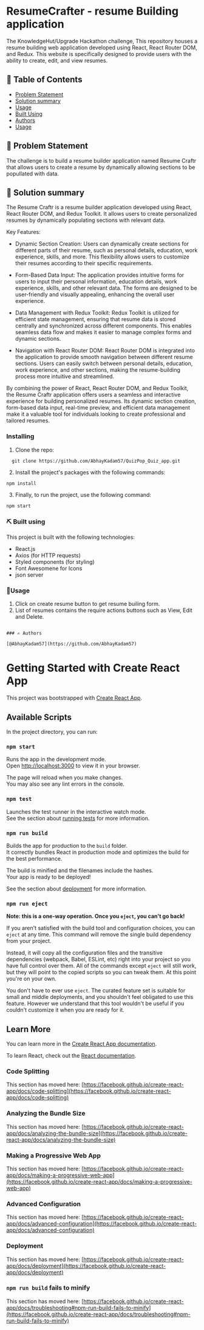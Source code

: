 # ResumeCrafter - resume Building application

The KnowledgeHut/Upgrade Hackathon challenge, This repository houses a resume building web application developed using React, React Router DOM, and Redux. This website is specifically designed to provide users with the ability to create, edit, and view resumes.

## 📝 Table of Contents

- [Problem Statement](#problem_statement)
- [Solution summary](#solution)
- [Usage](#usage)
- [Built Using](#built_using)
- [Authors](#authors)
- [Usage](#usage)

## 💬 Problem Statement <a name="problem_statement"></a>

The challenge is to build a resume builder application named Resume Craftr that allows users to create a resume by dynamically allowing sections to be popullated with data.

## 🧐 Solution summary <a name="solution"></a>

The Resume Craftr is a resume builder application developed using React, React Router DOM, and Redux Toolkit. It allows users to create personalized resumes by dynamically populating sections with relevant data.

Key Features:

- Dynamic Section Creation: Users can dynamically create sections for different parts of their resume, such as personal details, education, work experience, skills, and more. This flexibility allows users to customize their resumes according to their specific requirements.

- Form-Based Data Input: The application provides intuitive forms for users to input their personal information, education details, work experience, skills, and other relevant data. The forms are designed to be user-friendly and visually appealing, enhancing the overall user experience.

- Data Management with Redux Toolkit: Redux Toolkit is utilized for efficient state management, ensuring that resume data is stored centrally and synchronized across different components. This enables seamless data flow and makes it easier to manage complex forms and dynamic sections.

- Navigation with React Router DOM: React Router DOM is integrated into the application to provide smooth navigation between different resume sections. Users can easily switch between personal details, education, work experience, and other sections, making the resume-building process more intuitive and streamlined.

By combining the power of React, React Router DOM, and Redux Toolkit, the Resume Craftr application offers users a seamless and interactive experience for building personalized resumes. Its dynamic section creation, form-based data input, real-time preview, and efficient data management make it a valuable tool for individuals looking to create professional and tailored resumes.

### Installing

1. Clone the repo:

```
  git clone https://github.com/AbhayKadam57/QuizPop_Quiz_app.git
```

2. Install the project's packages with the following commands:

```
npm install
```

3. Finally, to run the project, use the following command:

```
npm start
```

### ⛏️ Built using

This project is built with the following technologies:

- React.js
- Axios (for HTTP requests)
- Styled components (for styling)
- Font Awesomene for Icons
- json server

### 🎈Usage <a name="usage"></a>

1. Click on create resume button to get resume builing form.
2. List of resumes contains the require actions buttons such as View, Edit and Delete.

```

### ✍️ Authors

[@AbhayKadam57](https://github.com/AbhayKadam57)

```

# Getting Started with Create React App

This project was bootstrapped with [Create React App](https://github.com/facebook/create-react-app).

## Available Scripts

In the project directory, you can run:

### `npm start`

Runs the app in the development mode.\
Open [http://localhost:3000](http://localhost:3000) to view it in your browser.

The page will reload when you make changes.\
You may also see any lint errors in the console.

### `npm test`

Launches the test runner in the interactive watch mode.\
See the section about [running tests](https://facebook.github.io/create-react-app/docs/running-tests) for more information.

### `npm run build`

Builds the app for production to the `build` folder.\
It correctly bundles React in production mode and optimizes the build for the best performance.

The build is minified and the filenames include the hashes.\
Your app is ready to be deployed!

See the section about [deployment](https://facebook.github.io/create-react-app/docs/deployment) for more information.

### `npm run eject`

**Note: this is a one-way operation. Once you `eject`, you can't go back!**

If you aren't satisfied with the build tool and configuration choices, you can `eject` at any time. This command will remove the single build dependency from your project.

Instead, it will copy all the configuration files and the transitive dependencies (webpack, Babel, ESLint, etc) right into your project so you have full control over them. All of the commands except `eject` will still work, but they will point to the copied scripts so you can tweak them. At this point you're on your own.

You don't have to ever use `eject`. The curated feature set is suitable for small and middle deployments, and you shouldn't feel obligated to use this feature. However we understand that this tool wouldn't be useful if you couldn't customize it when you are ready for it.

## Learn More

You can learn more in the [Create React App documentation](https://facebook.github.io/create-react-app/docs/getting-started).

To learn React, check out the [React documentation](https://reactjs.org/).

### Code Splitting

This section has moved here: [https://facebook.github.io/create-react-app/docs/code-splitting](https://facebook.github.io/create-react-app/docs/code-splitting)

### Analyzing the Bundle Size

This section has moved here: [https://facebook.github.io/create-react-app/docs/analyzing-the-bundle-size](https://facebook.github.io/create-react-app/docs/analyzing-the-bundle-size)

### Making a Progressive Web App

This section has moved here: [https://facebook.github.io/create-react-app/docs/making-a-progressive-web-app](https://facebook.github.io/create-react-app/docs/making-a-progressive-web-app)

### Advanced Configuration

This section has moved here: [https://facebook.github.io/create-react-app/docs/advanced-configuration](https://facebook.github.io/create-react-app/docs/advanced-configuration)

### Deployment

This section has moved here: [https://facebook.github.io/create-react-app/docs/deployment](https://facebook.github.io/create-react-app/docs/deployment)

### `npm run build` fails to minify

This section has moved here: [https://facebook.github.io/create-react-app/docs/troubleshooting#npm-run-build-fails-to-minify](https://facebook.github.io/create-react-app/docs/troubleshooting#npm-run-build-fails-to-minify)

```

```
